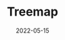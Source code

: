 ---
date: '2022-05-15'
title: 'Treemap'
external: 'https://bee-certs-projects.herokuapp.com/treemap'
tech:
  - React
  - Express
  - CSS
  - HTML
  - JavaScript
  - D3.js
showInProjects: false
---